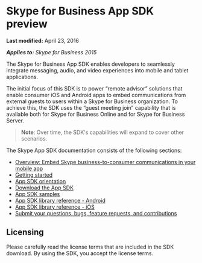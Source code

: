 
# Skype for Business App SDK preview

 **Last modified:** April 23, 2016

 _**Applies to:** Skype for Business 2015_

The Skype for Business App SDK enables developers to seamlessly integrate messaging, audio, and video experiences into mobile and tablet applications.

The initial focus of this SDK is to power “remote advisor” solutions that enable consumer iOS and Android apps to embed communications from external guests to users within a Skype for Business organization.  To achieve this, the SDK uses the “guest meeting join” capability that is available both for Skype for Business Online and for Skype for Business Server.  

> **Note**: Over time, the SDK's capabilities will expand to cover other scenarios. 

The Skype App SDK documentation consists of the following sections:

- [Overview: Embed Skype business-to-consumer communications in your mobile app](EmbedSkypeB2Ccomms.md)
- [Getting started](GettingStarted.md)
- [App SDK orientation](Orientation.md)
- [Download the App SDK](Download.md)
- [App SDK samples](Samples.md)
- [App SDK library reference - Android](http://aka.ms/sfbAppSDKRef_Android)
- [App SDK library reference - iOS](http://aka.ms/sfbAppSDKRef_iOS)
- [Submit your questions, bugs, feature requests, and contributions](Feedback.md)

## Licensing

Please carefully read the license terms that are included in the SDK download.  By using the SDK, you accept the license terms.
